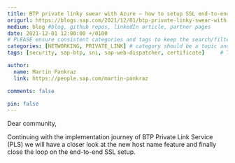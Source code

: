 ```yaml
---
title: BTP private linky swear with Azure – how to setup SSL end-to-end with Private Link Service
origurl: https://blogs.sap.com/2021/12/01/btp-private-linky-swear-with-azure-how-to-setup-ssl-end-to-end-with-private-link-service/
medium: blog #blog, github repos, linkedIn article, partner pages
date: 2021-12-01 12:00:00 +/0100
# PLEASE ensure consistent categories and tags to keep the search/filtering meaningful!
categories: [NETWORKING, PRIVATE_LINK] # category should be a topic and sub-category primary product
tags: [security, sap-btp, sni, sap-web-dispatcher, certificate]     # TAG names should always be lowercase

author:
  name: Martin Pankraz
  link: https://people.sap.com/martin-pankraz

comments: false

pin: false
---
```


Dear community,

Continuing with the implementation journey of BTP Private Link Service (PLS) we will have a closer look at the new host name feature and finally close the loop on the end-to-end SSL setup.

